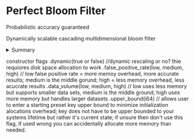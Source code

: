 # Perfect Bloom Filter
Probabilistic accuracy guaranteed

Dynamically scalable cascading multidimensional bloom filter 

<details>
  <summary>Summary</summary>

  In memory hybrid filter system. Concept design inspired by perfect hashing. Uses binary hashing with murmur3 for both the double hashing into the bloom filters and jump consistent hashing for determining vector partitions. Requires storage to utilize bloom filter rehashing feature.


  System as is:    
  3 level cascade.   
     
  Umbrella outer bloom 2^32 7 hashes
  Vector 4096 buckets, each key slots into two buckets/inner bloomfilters 
  Inner blooms 2^20 13 hashes
  Both inner blooms must collide for it to be a false positive

  Current config set to: 1 in 2.4 trillion queries



  Refactoring to use a more modular and scalable design

  No big bloom only multidimensional blooms using array intead of a vector for reduces overhead during the hash slot sharding. Also refactoring to use arenas for each bloom filter and arc swap to make it async compatible and allow for reduced overhead for key insertions via the bloom being in a preallocated contiguous arena in the healp and accessed via pointer and dropped in constant time. This paired with the existing jump hash partition for hash slot sharding and double hash for bloom filter insertion should work well. 

  Also thinking about wasy of minimizing overhead for io suck as usisng a protobuf instead of embedded db or simple txt file. 


</details>



constructor flags
  .dynamic(true or false) //dynamic rescaling or no? thie requiores disk space allocation to work
  .false_positive_rate(low, medium, high) // low false positive rate = more memoy overhead, more accurate results; medium is the middle gorund; high = less memory overhead, less acucrate results
  .data_volume(low, medium, high) // low uses less memory but supports smaller data sets, medium is the middle ground; high uses more memory but handles larger datasets
  .upper_bound(i64) // allows user to enter a starting preset key upper bound to minimize initialization alocations overhead; key does not have to be upper bounded to your systems lifetime but rather it's current state; if unsure then don't use this flag, if used wrong you can accidentally allocate more memory than needed.